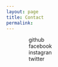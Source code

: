 ```yaml
---
layout: page
title: Contact
permalink: 
---
```

<link rel="stylesheet" href="https://cdnjs.cloudflare.com/ajax/libs/font-awesome/4.7.0/css/font-awesome.min.css">


<a href="" ><i class="fa fa-github" style="font-size:36px; margin: 30px;"> </i> </a>github <br>
<a href="https://www.facebook.com/vedprakash.tawar.7" ><i class="fa fa-facebook" style="font-size:36px; margin: 30px;"> </i> </a>facebook <br>
<a href="https://www.instagram.com/vedprakashtawar/" ><i class="fa fa-instagram" style="font-size:36px; margin: 30px;"> </i> </a>instagran <br>
<a href="https://twitter.com/Vedprakashtavar" ><i class="fa fa-twitter" style="font-size:36px; margin: 30px;"> </i> </a>twitter <br>